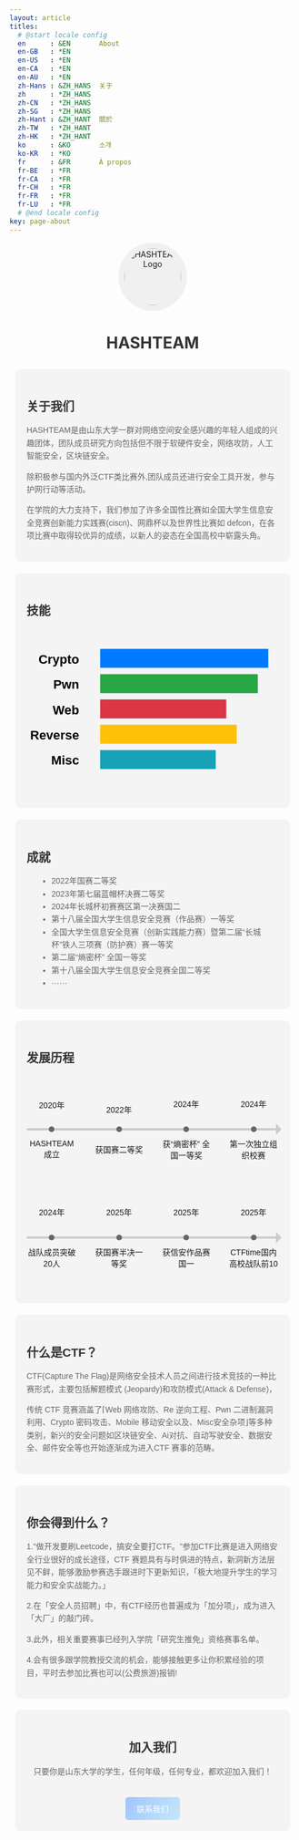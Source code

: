 ```yaml
---
layout: article
titles:
  # @start locale config
  en      : &EN       About
  en-GB   : *EN
  en-US   : *EN
  en-CA   : *EN
  en-AU   : *EN
  zh-Hans : &ZH_HANS  关于
  zh      : *ZH_HANS
  zh-CN   : *ZH_HANS
  zh-SG   : *ZH_HANS
  zh-Hant : &ZH_HANT  關於
  zh-TW   : *ZH_HANT
  zh-HK   : *ZH_HANT
  ko      : &KO       소개
  ko-KR   : *KO
  fr      : &FR       À propos
  fr-BE   : *FR
  fr-CA   : *FR
  fr-CH   : *FR
  fr-FR   : *FR
  fr-LU   : *FR
  # @end locale config
key: page-about
---
```


<style>
.container, .container2, .container3 {
  display: grid;
  grid-template-rows: auto;
  gap: 20px;
  padding: 10px;
  font-family: Arial, sans-serif;
}

.container {
  grid-template-columns: 2fr 1fr;
}

.container2 {
  grid-template-columns: 1fr 2fr;
}

.container3 {
  grid-template-columns: 1fr 1fr;
}



@media (max-width: 1000px) {
  .container, .container2, .container3 {
    grid-template-columns: 1fr;
  }
}


.logo {
  grid-column: 1 / 3;
  text-align: center;
}


.logo img {
  border-radius: 50%;
  background-color: #f0f0f0;
  padding: 10px;
}

.about, .achievements, .skills, .history, .join-us {
  background-color: #f4f4f4;
  padding: 20px;
  border-radius: 10px;
}

.skills svg {
  text-align: center;
}


h1, h2 {
  color: #333;
}

p, ul {
  color: #666;
  line-height: 1.6;
}

ul {
  list-style-type: disc;
  margin-left: 20px;
}

.timeline {
  display: flex;
  justify-content: space-between;
  align-items: center;
  position: relative;
  padding: 20px 0;
  height: 150px;
}

.timeline .event {
  text-align: center;
  position: relative;
  width: 20%;
}

.timeline .event span {
  display: block;
}

.timeline .event span:first-child {
  margin-bottom: 50px; /* 增加时间与事件之间的间距 */
}

.timeline:before {
  content: '';
  position: absolute;
  top: 50% - 1px;
  left: 0;
  width: 100%;
  height: 4px;
  border-radius: 3px;
  background-color: #ccc;
}

.timeline:after {
  content: '';
  position: absolute;
  top: 50%;
  right: -5px;
  transform: translateY(-50%);
  width: 0;
  height: 0;
  border-top: 10px solid transparent;
  border-bottom: 10px solid transparent;
  border-left: 10px solid #ccc;
}

.timeline .event:before {
  content: '';
  position: absolute;
  top: 50%;
  left: 50%;
  transform: translate(-50%, -50%);
  width: 10px;
  height: 10px;
  background-color: #666;
  border-radius: 50%;
}

@media (max-width: 600px) {
  .timeline {
    flex-direction: column;
    align-items: flex-start;
    height: auto;
    padding: 0 20px; /* 减少padding以允许更小的宽度 */
  }

  .timeline:before {
    top: 0;
    left: 35%;
    width: 4px;
    border-radius: 3px;
    height: 100%;
    transform: translateX(-50%);
  }

  .timeline:after {
    top: auto;
    bottom: -15px;
    left: 35%;
    right: auto;
    transform: translateX(-50%);
    border-left: 10px solid transparent;
    border-right: 10px solid transparent;
    border-top: 10px solid #ccc;
  }

  .timeline .event {
    display: flex;
    justify-content: flex-start;
    align-items: center;
    width: 100%;
    margin-bottom: 40px; /* 减少margin以允许更小的宽度 */
  }

  .timeline .event span:first-child {
    margin-bottom: 0;
    margin-right: 100px; /* 减少margin以允许更小的宽度 */
  }

  .timeline .event:before {
    top: 50%;
    left: auto;
    right: calc(65% + 1px); /* 调整定位以适应更小的宽度 */
    transform: translateY(-50%);
  }
}


.join-us {
  grid-column: 1 / 3;
  text-align: center;
}

.join-button {
  display: inline-block;
  margin-top: 20px;
  padding: 10px 20px;
  background: linear-gradient(120deg, #a1c4fd 0%, #c2e9fb 100%);
  color: #ffffff;
  text-decoration: none;
  border-radius: 5px;
}


.join-button:hover {
  background: linear-gradient(120deg, #e0c3fc 0%, #8ec5fc 100%);
  text-decoration:none;
}




</style>

<div class="logo">
    <img src="https://s2.loli.net/2024/06/07/7vdFaYn3gSL2Csf.png" alt="HASHTEAM Logo" width="100" height="100">
    <h1><strong>HASHTEAM</strong></h1>
</div>

<div class="container">
  <div class="about">
    <h2>关于我们</h2>
    <p>HASHTEAM是由山东大学一群对网络空间安全感兴趣的年轻人组成的兴趣团体，团队成员研究方向包括但不限于软硬件安全，网络攻防，人工智能安全，区块链安全。</p>
    <p>除积极参与国内外泛CTF类比赛外,团队成员还进行安全工具开发，参与护网行动等活动。</p>
    <p>在学院的大力支持下，我们参加了许多全国性比赛如全国大学生信息安全竞赛创新能力实践赛(ciscn)、网鼎杯以及世界性比赛如 defcon，在各项比赛中取得较优异的成绩，以新人的姿态在全国高校中崭露头角。</p>

  </div>

  <div class="skills">
    <h2>技能</h2>
    <svg viewBox="-5 0 120 80" xmlns="http://www.w3.org/2000/svg">
      <!-- 柱状图 -->
      <rect x="30" y="10" width="80" height="9" fill="#007bff" />
      <rect x="30" y="22" width="75" height="9" fill="#28a745" />
      <rect x="30" y="34" width="60" height="9" fill="#dc3545" />
      <rect x="30" y="46" width="65" height="9" fill="#ffc107" />
      <rect x="30" y="58" width="55" height="9" fill="#17a2b8" />
      <!-- 标签 -->
      <text x="20" y="17" text-anchor="end" font-size="6" font-weight="bold">Crypto</text>
      <text x="20" y="29" text-anchor="end" font-size="6" font-weight="bold">Pwn</text>
      <text x="20" y="41" text-anchor="end" font-size="6" font-weight="bold">Web</text>
      <text x="20" y="53" text-anchor="end" font-size="6" font-weight="bold">Reverse</text>
      <text x="20" y="65" text-anchor="end" font-size="6" font-weight="bold">Misc</text>
    </svg>
  </div>
</div>

<div class="container2">
  <div class="achievements">
    <h2>成就</h2>
    <ul>
      <li>2022年国赛二等奖</li>
      <li>2023年第七届蓝帽杯决赛二等奖</li>
      <li>2024年长城杯初赛赛区第一决赛国二</li>
      <li>第十八届全国大学生信息安全竞赛（作品赛）一等奖</li>
      <li>全国大学生信息安全竞赛（创新实践能力赛）暨第二届“长城杯”铁人三项赛（防护赛）赛一等奖</li>
      <li>第二届“熵密杯” 全国一等奖</li>
      <li>第十八届全国大学生信息安全竞赛全国二等奖</li>
      <li>······</li>
    </ul>
  </div>

  <div class="history">
    <h2>发展历程</h2>
      <div class="timeline">
        <div class="event">
          <span>2020年</span>
          <span>HASHTEAM成立</span>
        </div>
        <div class="event">
          <span>2022年</span>
          <span>获国赛二等奖</span>
        </div>
        <div class="event">
          <span>2024年</span>
          <span>获“熵密杯” 全国一等奖</span>
        </div>
        <div class="event">
          <span>2024年</span>
          <span>第一次独立组织校赛</span>
        </div>
      </div>
      <div class="timeline">
        <div class="event">
          <span>2024年</span>
          <span>战队成员突破20人</span>
        </div>
        <div class="event">
          <span>2025年</span>
          <span>获国赛半决一等奖</span>
        </div>
        <div class="event">
          <span>2025年</span>
          <span>获信安作品赛国一</span>
        </div>
        <div class="event">
          <span>2025年</span>
          <span>CTFtime国内高校战队前10</span>
        </div>
      </div>
    </div>
</div>


<div class="container3">
  <div class="about">
    <h2>什么是CTF？</h2>
    <p>CTF(Capture The Flag)是网络安全技术人员之间进行技术竞技的一种比赛形式，主要包括解题模式 (Jeopardy)和攻防模式(Attack & Defense)，</p>
    <p>传统 CTF 竞赛涵盖了⌈Web 网络攻防、Re 逆向工程、Pwn 二进制漏洞利用、Crypto 密码攻击、Mobile 移动安全以及、Misc安全杂项⌋等多种类别，新兴的安全问题如区块链安全、Ai对抗、自动写驶安全、数据安全、邮件安全等也开始逐渐成为进入CTF 赛事的范畴。</p>
  </div>

  <div class="about">
    <h2>你会得到什么？</h2>
    <p>1."做开发要刷Leetcode，搞安全要打CTF。"参加CTF比赛是进入网络安全行业很好的成长途径，CTF 赛题具有与时俱进的特点，新洞新方法层见不鲜，能够激励参赛选手跟进时下更新知识，「极大地提升学生的学习能力和安全实战能力。」</p>
    <p>2.在「安全人员招聘」中，有CTF经历也普遍成为「加分项」，成为进入「大厂」的敲门砖。</p>
    <p>3.此外，相关重要赛事已经列入学院「研究生推免」资格赛事名单。</p>
    <p>4.会有很多跟学院教授交流的机会，能够接触更多让你积累经验的项目，平时去参加比赛也可以(公费旅游)报销!</p>
  </div>
</div>





<div class="container">
  <div class="join-us">
    <h2>加入我们</h2>
    <p>只要你是山东大学的学生，任何年级，任何专业，都欢迎加入我们！</p>
    <a href="https://qm.qq.com/q/W4Lhi8dPaI" class="join-button">联系我们</a>
  </div>
</div>
